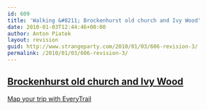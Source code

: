 ```yaml
---
id: 609
title: 'Walking &#8211; Brockenhurst old church and Ivy Wood'
date: 2010-01-03T12:44:46+00:00
author: Anton Piatek
layout: revision
guid: http://www.strangeparty.com/2010/01/03/606-revision-3/
permalink: /2010/01/03/606-revision-3/
---
```

## [Brockenhurst old church and Ivy Wood](http://www.everytrail.com/view_trip.php?trip_id=453763)

  
[Map your trip with EveryTrail](http://www.everytrail.com)